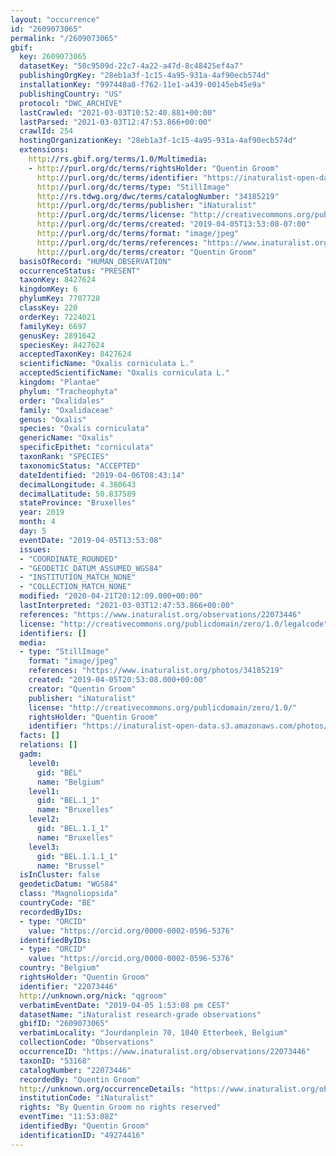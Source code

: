 ```yaml
---
layout: "occurrence"
id: "2609073065"
permalink: "/2609073065"
gbif:
  key: 2609073065
  datasetKey: "50c9509d-22c7-4a22-a47d-8c48425ef4a7"
  publishingOrgKey: "28eb1a3f-1c15-4a95-931a-4af90ecb574d"
  installationKey: "997448a8-f762-11e1-a439-00145eb45e9a"
  publishingCountry: "US"
  protocol: "DWC_ARCHIVE"
  lastCrawled: "2021-03-03T10:52:40.881+00:00"
  lastParsed: "2021-03-03T12:47:53.866+00:00"
  crawlId: 254
  hostingOrganizationKey: "28eb1a3f-1c15-4a95-931a-4af90ecb574d"
  extensions:
    http://rs.gbif.org/terms/1.0/Multimedia:
    - http://purl.org/dc/terms/rightsHolder: "Quentin Groom"
      http://purl.org/dc/terms/identifier: "https://inaturalist-open-data.s3.amazonaws.com/photos/34185219/original.jpeg?1554540215"
      http://purl.org/dc/terms/type: "StillImage"
      http://rs.tdwg.org/dwc/terms/catalogNumber: "34185219"
      http://purl.org/dc/terms/publisher: "iNaturalist"
      http://purl.org/dc/terms/license: "http://creativecommons.org/publicdomain/zero/1.0/"
      http://purl.org/dc/terms/created: "2019-04-05T13:53:08-07:00"
      http://purl.org/dc/terms/format: "image/jpeg"
      http://purl.org/dc/terms/references: "https://www.inaturalist.org/photos/34185219"
      http://purl.org/dc/terms/creator: "Quentin Groom"
  basisOfRecord: "HUMAN_OBSERVATION"
  occurrenceStatus: "PRESENT"
  taxonKey: 8427624
  kingdomKey: 6
  phylumKey: 7707728
  classKey: 220
  orderKey: 7224021
  familyKey: 6697
  genusKey: 2891642
  speciesKey: 8427624
  acceptedTaxonKey: 8427624
  scientificName: "Oxalis corniculata L."
  acceptedScientificName: "Oxalis corniculata L."
  kingdom: "Plantae"
  phylum: "Tracheophyta"
  order: "Oxalidales"
  family: "Oxalidaceae"
  genus: "Oxalis"
  species: "Oxalis corniculata"
  genericName: "Oxalis"
  specificEpithet: "corniculata"
  taxonRank: "SPECIES"
  taxonomicStatus: "ACCEPTED"
  dateIdentified: "2019-04-06T08:43:14"
  decimalLongitude: 4.380643
  decimalLatitude: 50.837589
  stateProvince: "Bruxelles"
  year: 2019
  month: 4
  day: 5
  eventDate: "2019-04-05T13:53:08"
  issues:
  - "COORDINATE_ROUNDED"
  - "GEODETIC_DATUM_ASSUMED_WGS84"
  - "INSTITUTION_MATCH_NONE"
  - "COLLECTION_MATCH_NONE"
  modified: "2020-04-21T20:12:09.000+00:00"
  lastInterpreted: "2021-03-03T12:47:53.866+00:00"
  references: "https://www.inaturalist.org/observations/22073446"
  license: "http://creativecommons.org/publicdomain/zero/1.0/legalcode"
  identifiers: []
  media:
  - type: "StillImage"
    format: "image/jpeg"
    references: "https://www.inaturalist.org/photos/34185219"
    created: "2019-04-05T20:53:08.000+00:00"
    creator: "Quentin Groom"
    publisher: "iNaturalist"
    license: "http://creativecommons.org/publicdomain/zero/1.0/"
    rightsHolder: "Quentin Groom"
    identifier: "https://inaturalist-open-data.s3.amazonaws.com/photos/34185219/original.jpeg?1554540215"
  facts: []
  relations: []
  gadm:
    level0:
      gid: "BEL"
      name: "Belgium"
    level1:
      gid: "BEL.1_1"
      name: "Bruxelles"
    level2:
      gid: "BEL.1.1_1"
      name: "Bruxelles"
    level3:
      gid: "BEL.1.1.1_1"
      name: "Brussel"
  isInCluster: false
  geodeticDatum: "WGS84"
  class: "Magnoliopsida"
  countryCode: "BE"
  recordedByIDs:
  - type: "ORCID"
    value: "https://orcid.org/0000-0002-0596-5376"
  identifiedByIDs:
  - type: "ORCID"
    value: "https://orcid.org/0000-0002-0596-5376"
  country: "Belgium"
  rightsHolder: "Quentin Groom"
  identifier: "22073446"
  http://unknown.org/nick: "qgroom"
  verbatimEventDate: "2019-04-05 1:53:08 pm CEST"
  datasetName: "iNaturalist research-grade observations"
  gbifID: "2609073065"
  verbatimLocality: "Jourdanplein 70, 1040 Etterbeek, Belgium"
  collectionCode: "Observations"
  occurrenceID: "https://www.inaturalist.org/observations/22073446"
  taxonID: "53168"
  catalogNumber: "22073446"
  recordedBy: "Quentin Groom"
  http://unknown.org/occurrenceDetails: "https://www.inaturalist.org/observations/22073446"
  institutionCode: "iNaturalist"
  rights: "By Quentin Groom no rights reserved"
  eventTime: "11:53:08Z"
  identifiedBy: "Quentin Groom"
  identificationID: "49274416"
---
```

